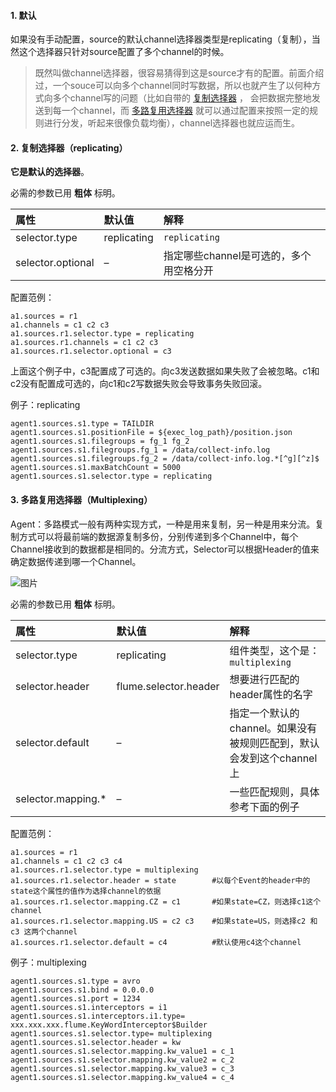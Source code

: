 #### 1. 默认

如果没有手动配置，source的默认channel选择器类型是replicating（复制），当然这个选择器只针对source配置了多个channel的时候。 

> 既然叫做channel选择器，很容易猜得到这是source才有的配置。前面介绍过，一个souce可以向多个channel同时写数据，所以也就产生了以何种方式向多个channel写的问题（比如自带的 [复制选择器](https://flume.liyifeng.org/#id43) ， 会把数据完整地发送到每一个channel，而 [多路复用选择器](https://flume.liyifeng.org/#id44) 就可以通过配置来按照一定的规则进行分发，听起来很像负载均衡），channel选择器也就应运而生。

#### 2. 复制选择器（replicating）

**它是默认的选择器**。

必需的参数已用 **粗体** 标明。

| 属性              | 默认值      | 解释                                    |
| :---------------- | :---------- | :-------------------------------------- |
| selector.type     | replicating | `replicating`                           |
| selector.optional | –           | 指定哪些channel是可选的，多个用空格分开 |

配置范例：

```
a1.sources = r1
a1.channels = c1 c2 c3
a1.sources.r1.selector.type = replicating
a1.sources.r1.channels = c1 c2 c3
a1.sources.r1.selector.optional = c3
```

上面这个例子中，c3配置成了可选的。向c3发送数据如果失败了会被忽略。c1和c2没有配置成可选的，向c1和c2写数据失败会导致事务失败回滚。

例子：replicating

```
agent1.sources.s1.type = TAILDIR
agent1.sources.s1.positionFile = ${exec_log_path}/position.json
agent1.sources.s1.filegroups = fg_1 fg_2
agent1.sources.s1.filegroups.fg_1 = /data/collect-info.log
agent1.sources.s1.filegroups.fg_2 = /data/collect-info.log.*[^g][^z]$
agent1.sources.s1.maxBatchCount = 5000
agent1.sources.s1.selector.type = replicating
```

#### 3. 多路复用选择器（Multiplexing）

Agent：多路模式一般有两种实现方式，一种是用来复制，另一种是用来分流。复制方式可以将最前端的数据源复制多份，分别传递到多个Channel中，每个Channel接收到的数据都是相同的。分流方式，Selector可以根据Header的值来确定数据传递到哪一个Channel。

![图片](https://static-resource-yang.oss-cn-shenzhen.aliyuncs.com/typora_pic/202304092239854.png)

必需的参数已用 **粗体** 标明。

| 属性               | 默认值                | 解释                                                         |
| :----------------- | :-------------------- | :----------------------------------------------------------- |
| selector.type      | replicating           | 组件类型，这个是： `multiplexing`                            |
| selector.header    | flume.selector.header | 想要进行匹配的header属性的名字                               |
| selector.default   | –                     | 指定一个默认的channel。如果没有被规则匹配到，默认会发到这个channel上 |
| selector.mapping.* | –                     | 一些匹配规则，具体参考下面的例子                             |

配置范例：

```
a1.sources = r1
a1.channels = c1 c2 c3 c4
a1.sources.r1.selector.type = multiplexing
a1.sources.r1.selector.header = state        #以每个Event的header中的state这个属性的值作为选择channel的依据
a1.sources.r1.selector.mapping.CZ = c1       #如果state=CZ，则选择c1这个channel
a1.sources.r1.selector.mapping.US = c2 c3    #如果state=US，则选择c2 和 c3 这两个channel
a1.sources.r1.selector.default = c4          #默认使用c4这个channel
```

例子：multiplexing

```
agent1.sources.s1.type = avro
agent1.sources.s1.bind = 0.0.0.0
agent1.sources.s1.port = 1234
agent1.sources.s1.interceptors = i1
agent1.sources.s1.interceptors.i1.type= xxx.xxx.xxx.flume.KeyWordInterceptor$Builder
agent1.sources.s1.selector.type= multiplexing
agent1.sources.s1.selector.header = kw
agent1.sources.s1.selector.mapping.kw_value1 = c_1
agent1.sources.s1.selector.mapping.kw_value2 = c_2
agent1.sources.s1.selector.mapping.kw_value3 = c_3
agent1.sources.s1.selector.mapping.kw_value4 = c_4
```

